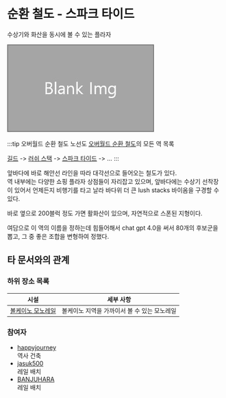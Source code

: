 # 순환 철도 - 스파크 타이드

수상기와 화산을 동시에 볼 수 있는 플라자

![asdf](../../asset/blank_img.jpg)

<!-- tag_target_open:frame:overworld_circular_rail -->
:::tip 오버월드 순환 철도 노선도
[오버월드 순환 철도](overworld_circular_railway.md)의 모든 역 목록

[길드](ocr_the_guild.md) -> [러쉬 스택](ocr_lush_stack.md) -> [스파크 타이드](ocr_spark_tide.md) -> ...
:::
<!-- tag_close -->


앞바다에 바로 해안선 라인을 따라 대각선으로 들어오는 철도가 있다.  
역 내부에는 다양한 쇼핑 플라자 상점들이 자리잡고 있으며, 
앞바다에는 수상기 선착장이 있어서 언제든지 비행기를 타고 날라 바다위 더 큰 lush stacks 바이옴을 구경할 수 있다.

바로 옆으로 200블럭 정도 가면 활화산이 있으며, 자연적으로 스폰된 지형이다. 

여담으로 이 역의 이름을 정하는데 힘들어해서 chat gpt 4.0을 써서 80개의 후보군을 뽑고, 그 중 좋은 조합을 변형하여 정했다.

## 타 문서와의 관계
<!-- ### 상위 장소 -->
<!-- tag_source_open:link_list:child_spot -->
<!-- tag_close -->

<!-- ### 하위 장소 목록 -->
<!-- tag_target_open:reverse_link_list:child_spot -->
<!-- tag_arg:preset:spots_inside -->
### 하위 장소 목록
|시설|세부 사항|
|---|---|
|[볼케이노 모노레일](volcano_monorail.md)|볼케이노 지역을 가까이서 볼 수 있는 모노레일|
<!-- tag_close -->


<!-- 보유 시설 목록 -->
<!-- tag_target_open:reverse_link_list:building_spot -->
<!-- tag_arg:preset:systems_inside -->
<!-- tag_close -->

### 참여자
<!-- tag_source_open:link_list:member_contribute -->
- [happyjourney](../members/happyjourney.md)  
역사 건축
- [jasuk500](../members/jasuk500.md)  
레일 배치
- [BANJUHARA](../members/BANJUHARA.md)  
레일 배치
<!-- tag_close-->